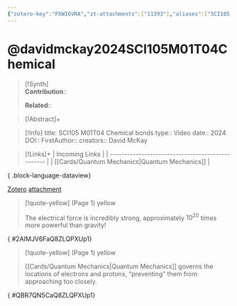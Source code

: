 ```yaml
---
{"zotero-key":"PXWI6VRA","zt-attachments":["11393"],"aliases":["SCI105 M01T04 Chemical bonds"],"keywords":null,"FirstAuthor":"[[ David McKay]]","tags":["source/video","Uni/SCI105"],"dg-publish":true,"permalink":"/sources/davidmckay2024-sci-105-m01-t04-chemical/","dgPassFrontmatter":true}
---
```


# @davidmckay2024SCI105M01T04Chemical

>[!Synth]  
>**Contribution**::  
>  
>**Related**:: 
>  

> [!Abstract]+
> 

> [!Info]
> title: SCI105 M01T04 Chemical bonds
> type:: Video 
> date:: 2024
> DOI:: 
> FirstAuthor:: 
> creators:: David McKay

> [!Links]+
>  | Incoming Links                                    |
> | ------------------------------------------------- |
> | [[Cards/Quantum Mechanics\|Quantum Mechanics]] |
> 
{ .block-language-dataview}


[Zotero](zotero://select/library/items/PXWI6VRA) [attachment](<file:///Users/nathanmaxwell/Zotero/storage/Q8ZLQPXU/David%20McKay_2024_SCI105%20M01T04%20Chemical%20bonds.pdf>)

> [!quote-yellow] (Page 1) yellow
> 
> The electrical force is incredibly strong, approximately $10^{20}$ times more powerful than gravity!
>
{ #2AIMJV6FaQ8ZLQPXUp1}


> [!quote-yellow] (Page 1) yellow
> 
> [[Cards/Quantum Mechanics\|Quantum Mechanics]] governs the locations of electrons and protons, “preventing” them from approaching too closely.
>
{ #QBR7QN5CaQ8ZLQPXUp1}

